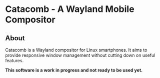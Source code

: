 # Catacomb - A Wayland Mobile Compositor

## About

Catacomb is a Wayland compositor for Linux smartphones. It aims to provide
responsive window management without cutting down on useful features.

**This software is a work in progress and not ready to be used yet.**
